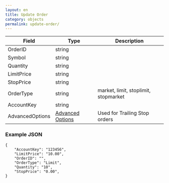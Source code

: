 ```yaml
---
layout: en
title: Update Order
category: objects
permalink: update-order/
---
```


| Field           | Type                                    | Description |
| --------------- | --------------------------------------- | ----------- |
| OrderID         | string                                  | |
| Symbol          | string                                  | |
| Quantity        | string                                  | |
| LimitPrice      | string                                  | |
| StopPrice       | string                                  | |
| OrderType       | string                                  | market, limit, stoplimit, stopmarket |
| AccountKey      | string                                  | |
| AdvancedOptions | [Advanced Options](../advanced-options) | Used for Trailing Stop orders |

### Example JSON

    {
        "AccountKey": "123456",
        "LimitPrice": "10.00",
        "OrderID": "",
        "OrderType": "Limit",
        "Quantity": "10",
        "StopPrice": "0.00",
    }